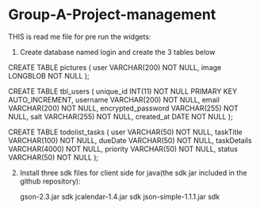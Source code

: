 # Group-A-Project-management

THIS is read me file for pre run the widgets:

1) Create database named login and create the 3 tables below

CREATE TABLE pictures (
    user VARCHAR(200) NOT NULL,
    image LONGBLOB NOT NULL
);

CREATE TABLE tbl_users (
    unique_id INT(11) NOT NULL PRIMARY KEY AUTO_INCREMENT,
    username VARCHAR(200) NOT NULL,
    email VARCHAR(200) NOT NULL,
    encrypted_password VARCHAR(255) NOT NULL,
    salt VARCHAR(255) NOT NULL,
    created_at DATE NOT NULL
);

CREATE TABLE todolist_tasks (
    user VARCHAR(50) NOT NULL,
    taskTitle VARCHAR(100) NOT NULL,
    dueDate VARCHAR(50) NOT NULL,
    taskDetails VARCHAR(4000) NOT NULL,
    priority VARCHAR(50) NOT NULL,
    status VARCHAR(50) NOT NULL
    );
    
2) Install three sdk files for client side for java(the sdk jar included in the github repository):

   gson-2.3.jar sdk
   jcalendar-1.4.jar sdk
   json-simple-1.1.1.jar sdk
